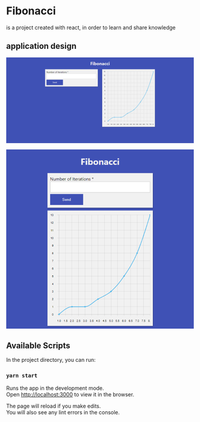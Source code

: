 # Fibonacci

is a project created with react, in order to learn and share knowledge

## application design

![Fibonacci desing ](./design/img1.png)

![Fibonacci mobil desing ](./design/img2.png)

## Available Scripts

In the project directory, you can run:

### `yarn start`

Runs the app in the development mode.<br />
Open [http://localhost:3000](http://localhost:3000) to view it in the browser.

The page will reload if you make edits.<br />
You will also see any lint errors in the console.
